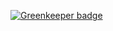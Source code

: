 

[![Greenkeeper badge](https://badges.greenkeeper.io/FinalDes/jest-testing-demo.svg)](https://greenkeeper.io/)